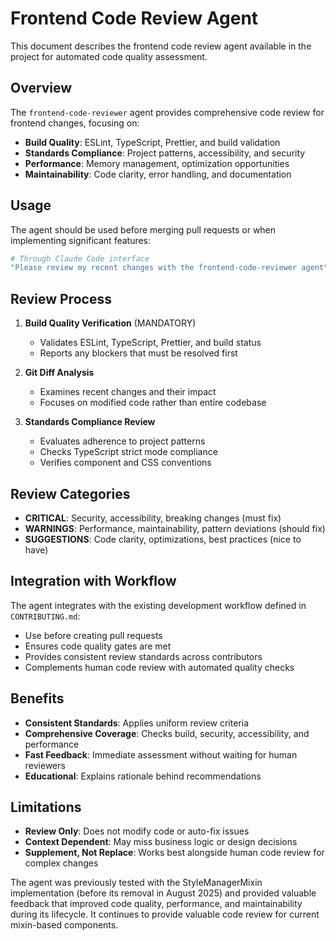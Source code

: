 # Frontend Code Review Agent

This document describes the frontend code review agent available in the project for automated code quality assessment.

## Overview

The `frontend-code-reviewer` agent provides comprehensive code review for frontend changes, focusing on:

- **Build Quality**: ESLint, TypeScript, Prettier, and build validation
- **Standards Compliance**: Project patterns, accessibility, and security
- **Performance**: Memory management, optimization opportunities
- **Maintainability**: Code clarity, error handling, and documentation

## Usage

The agent should be used before merging pull requests or when implementing significant features:

```bash
# Through Claude Code interface
"Please review my recent changes with the frontend-code-reviewer agent"
```

## Review Process

1. **Build Quality Verification** (MANDATORY)
   - Validates ESLint, TypeScript, Prettier, and build status
   - Reports any blockers that must be resolved first

2. **Git Diff Analysis**
   - Examines recent changes and their impact
   - Focuses on modified code rather than entire codebase

3. **Standards Compliance Review**
   - Evaluates adherence to project patterns
   - Checks TypeScript strict mode compliance
   - Verifies component and CSS conventions

## Review Categories

- **CRITICAL**: Security, accessibility, breaking changes (must fix)
- **WARNINGS**: Performance, maintainability, pattern deviations (should fix)
- **SUGGESTIONS**: Code clarity, optimizations, best practices (nice to have)

## Integration with Workflow

The agent integrates with the existing development workflow defined in `CONTRIBUTING.md`:

- Use before creating pull requests
- Ensures code quality gates are met
- Provides consistent review standards across contributors
- Complements human code review with automated quality checks

## Benefits

- **Consistent Standards**: Applies uniform review criteria
- **Comprehensive Coverage**: Checks build, security, accessibility, and performance
- **Fast Feedback**: Immediate assessment without waiting for human reviewers
- **Educational**: Explains rationale behind recommendations

## Limitations

- **Review Only**: Does not modify code or auto-fix issues
- **Context Dependent**: May miss business logic or design decisions
- **Supplement, Not Replace**: Works best alongside human code review for complex changes

The agent was previously tested with the StyleManagerMixin implementation (before its removal in August 2025) and provided valuable feedback that improved code quality, performance, and maintainability during its lifecycle. It continues to provide valuable code review for current mixin-based components.
